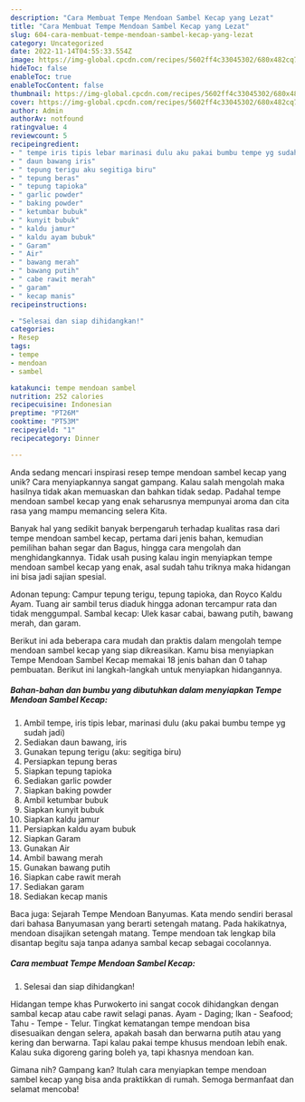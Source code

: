 ```yaml
---
description: "Cara Membuat Tempe Mendoan Sambel Kecap yang Lezat"
title: "Cara Membuat Tempe Mendoan Sambel Kecap yang Lezat"
slug: 604-cara-membuat-tempe-mendoan-sambel-kecap-yang-lezat
category: Uncategorized
date: 2022-11-14T04:55:33.554Z
image: https://img-global.cpcdn.com/recipes/5602ff4c33045302/680x482cq70/tempe-mendoan-sambel-kecap-foto-resep-utama.jpg
hideToc: false
enableToc: true
enableTocContent: false
thumbnail: https://img-global.cpcdn.com/recipes/5602ff4c33045302/680x482cq70/tempe-mendoan-sambel-kecap-foto-resep-utama.jpg
cover: https://img-global.cpcdn.com/recipes/5602ff4c33045302/680x482cq70/tempe-mendoan-sambel-kecap-foto-resep-utama.jpg
author: Admin
authorAv: notfound
ratingvalue: 4
reviewcount: 5
recipeingredient:
- " tempe iris tipis lebar marinasi dulu aku pakai bumbu tempe yg sudah jadi"
- " daun bawang iris"
- " tepung terigu aku segitiga biru"
- " tepung beras"
- " tepung tapioka"
- " garlic powder"
- " baking powder"
- " ketumbar bubuk"
- " kunyit bubuk"
- " kaldu jamur"
- " kaldu ayam bubuk"
- " Garam"
- " Air"
- " bawang merah"
- " bawang putih"
- " cabe rawit merah"
- " garam"
- " kecap manis"
recipeinstructions:

- "Selesai dan siap dihidangkan!"
categories:
- Resep
tags:
- tempe
- mendoan
- sambel

katakunci: tempe mendoan sambel 
nutrition: 252 calories
recipecuisine: Indonesian
preptime: "PT26M"
cooktime: "PT53M"
recipeyield: "1"
recipecategory: Dinner

---
```





Anda sedang mencari inspirasi resep tempe mendoan sambel kecap yang unik? Cara menyiapkannya sangat gampang. Kalau salah mengolah maka hasilnya tidak akan memuaskan dan bahkan tidak sedap. Padahal tempe mendoan sambel kecap yang enak seharusnya mempunyai aroma dan cita rasa yang mampu memancing selera Kita.





Banyak hal yang sedikit banyak berpengaruh terhadap kualitas rasa dari tempe mendoan sambel kecap, pertama dari jenis bahan, kemudian pemilihan bahan segar dan Bagus, hingga cara mengolah dan menghidangkannya. Tidak usah pusing kalau ingin menyiapkan tempe mendoan sambel kecap yang enak,      asal sudah tahu triknya maka hidangan ini bisa jadi sajian spesial.














Adonan tepung: Campur tepung terigu, tepung tapioka, dan Royco Kaldu Ayam. Tuang air sambil terus diaduk hingga adonan tercampur rata dan tidak menggumpal. Sambal kecap: Ulek kasar cabai, bawang putih, bawang merah, dan garam.






Berikut ini ada beberapa cara mudah dan praktis dalam mengolah tempe mendoan sambel kecap yang siap dikreasikan. Kamu bisa menyiapkan Tempe Mendoan Sambel Kecap memakai 18 jenis bahan dan 0 tahap pembuatan. Berikut ini langkah-langkah untuk menyiapkan hidangannya.

<!--inarticleads1-->

##### Bahan-bahan dan bumbu yang dibutuhkan dalam menyiapkan Tempe Mendoan Sambel Kecap:

1. Ambil  tempe, iris tipis lebar, marinasi dulu (aku pakai bumbu tempe yg sudah jadi)
1. Sediakan  daun bawang, iris
1. Gunakan  tepung terigu (aku: segitiga biru)
1. Persiapkan  tepung beras
1. Siapkan  tepung tapioka
1. Sediakan  garlic powder
1. Siapkan  baking powder
1. Ambil  ketumbar bubuk
1. Siapkan  kunyit bubuk
1. Siapkan  kaldu jamur
1. Persiapkan  kaldu ayam bubuk
1. Siapkan  Garam
1. Gunakan  Air
1. Ambil  bawang merah
1. Gunakan  bawang putih
1. Siapkan  cabe rawit merah
1. Sediakan  garam
1. Sediakan  kecap manis


Baca juga: Sejarah Tempe Mendoan Banyumas. Kata mendo sendiri berasal dari bahasa Banyumasan yang berarti setengah matang. Pada hakikatnya, mendoan disajikan setengah matang. Tempe mendoan tak lengkap bila disantap begitu saja tanpa adanya sambal kecap sebagai cocolannya. 

<!--inarticleads2-->

##### Cara membuat Tempe Mendoan Sambel Kecap:


1. Selesai dan siap dihidangkan!

Hidangan tempe khas Purwokerto ini sangat cocok dihidangkan dengan sambal kecap atau cabe rawit selagi panas. Ayam - Daging; Ikan - Seafood; Tahu - Tempe - Telur. Tingkat kematangan tempe mendoan bisa disesuaikan dengan selera, apakah basah dan berwarna putih atau yang kering dan berwarna. Tapi kalau pakai tempe khusus mendoan lebih enak. Kalau suka digoreng garing boleh ya, tapi khasnya mendoan kan. 

Gimana nih? Gampang kan? Itulah cara menyiapkan tempe mendoan sambel kecap yang bisa anda praktikkan di rumah. Semoga bermanfaat dan selamat mencoba!
